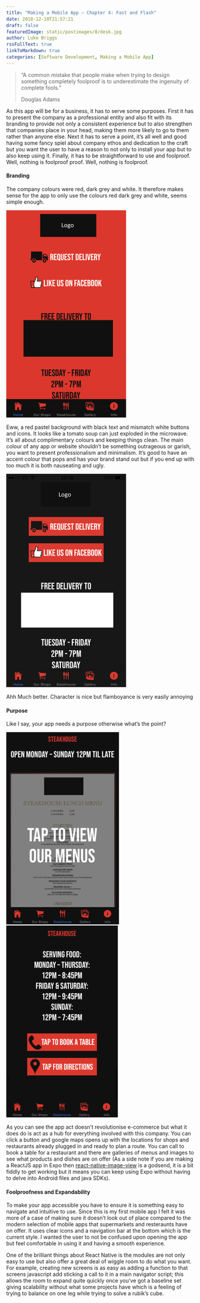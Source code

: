 ```yaml
---
title: "Making a Mobile App – Chapter 4: Fast and Flash"
date: 2018-12-10T21:57:21
draft: false
featuredImage: static/postimages/8/desk.jpg
author: Luke Briggs
rssFullText: true
linkToMarkdown: true
categories: [Software Development, Making a Mobile App]
---
```

> “A common mistake that people make when trying to design something
> completely foolproof is to underestimate the ingenuity of complete fools.”
>
> Douglas Adams

As this app will be for a business, it has to serve some purposes. First it has to present the company as a professional entity and also fit with its branding to provide not only a consistent experience but to also strengthen that companies place in your head, making them more likely to go to them rather than anyone else. Next it has to serve a point, it’s all well and good having some fancy spiel about company ethos and dedication to the craft but you want the user to have a reason to not only to install your app but to also keep using it. Finally, it has to be straightforward to use and foolproof. Well, nothing is foolproof proof. Well, nothing is foolproof.

#### Branding
The company colours were red, dark grey and white. It therefore makes sense for the app to only use the colours red dark grey and white, seems simple enough.

![red app](static/postimages/8/redapp.png)

Eww, a red pastel background with black text and mismatch white buttons and icons. It looks like a tomato soup can just exploded in the microwave. It’s all about complimentary colours and keeping things clean. The main colour of any app or website shouldn’t be something outrageous or garish, you want to present professionalism and minimalism. It’s good to have an accent colour that pops and has your brand stand out but if you end up with too much it is both nauseating and ugly.

![black app](static/postimages/8/blackapp.png)

Ahh Much better. Character is nice but flamboyance is very easily annoying

#### Purpose
Like I say, your app needs a purpose otherwise what’s the point?

![menu](static/postimages/8/menu.png)
![times](static/postimages/8/times.png)

As you can see the app act doesn’t revolutionise e-commerce but what it does do is act as a hub for everything involved with this company. You can click a button and google maps opens up with the locations for shops and restaurants already plugged in and ready to plan a route. You can call to book a table for a restaurant and there are galleries of menus and images to see what products and dishes are on offer (As a side note if you are making a ReactJS app in Expo then [react-native-image-view](https://www.npmjs.com/package/react-native-image-view) is a godsend, it is a bit fiddly to get working but it means you can keep using Expo without having to delve into Android files and java SDKs).

#### Foolproofness and Expandability
To make your app accessible you have to ensure it is something easy to navigate and intuitive to use. Since this is my first mobile app I felt it was more of a case of making sure it doesn’t look out of place compared to the modern selection of mobile apps that supermarkets and resteraunts have on offer. It uses clear icons and a navigation bar at the bottom which is the current style. I wanted the user to not be confused upon opening the app but feel comfortable in using it and having a smooth experience.

One of the brilliant things about React Native is the modules are not only easy to use but also offer a great deal of wiggle room to do what you want. For example, creating new screens is as easy as adding a function to that screens javascript add sticking a call to it in a main navigator script; this allows the room to expand quite quickly once you’ve got a baseline set giving scalability without what some projects have which is a feeling of trying to balance on one leg while trying to solve a rubik’s cube.
